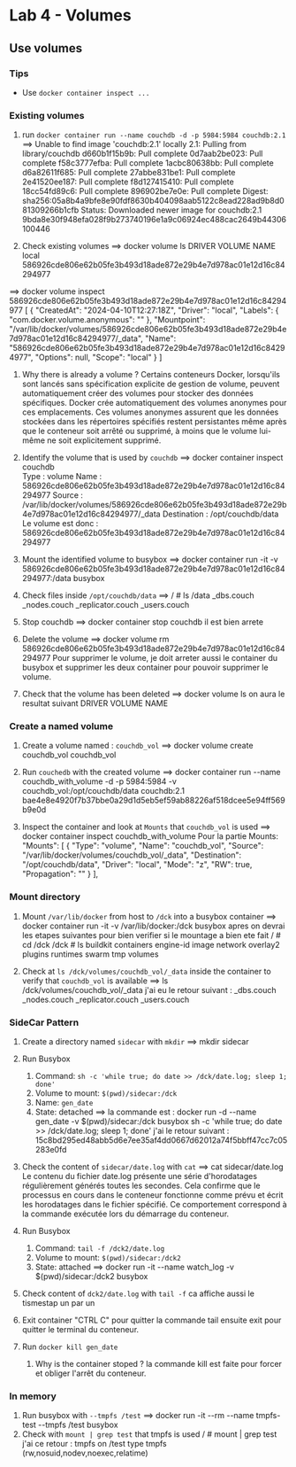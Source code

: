 # Lab 4 - Volumes

## Use volumes

### Tips

- Use `docker container inspect ...`

### Existing volumes

1. run `docker container run --name couchdb -d -p 5984:5984 couchdb:2.1`
==> Unable to find image 'couchdb:2.1' locally
    2.1: Pulling from library/couchdb
    d660b1f15b9b: Pull complete 
    0d7aab2be023: Pull complete 
    f58c3777efba: Pull complete 
    1acbc80638bb: Pull complete 
    d6a82611f685: Pull complete 
    27abbe831be1: Pull complete 
    2e41520ee187: Pull complete 
    f8d127415410: Pull complete 
    18cc54fd89c6: Pull complete 
    896902be7e0e: Pull complete 
    Digest: sha256:05a8b4a9bfe8e90fdf8630b404098aab5122c8ead228ad9b8d081309266b1cfb
    Status: Downloaded newer image for couchdb:2.1
    9bda8e30f948efa028f9b273740196e1a9c06924ec488cac2649b44306100446

2. Check existing volumes 
==> docker volume ls
DRIVER    VOLUME NAME
local     586926cde806e62b05fe3b493d18ade872e29b4e7d978ac01e12d16c84294977

==> docker volume inspect 586926cde806e62b05fe3b493d18ade872e29b4e7d978ac01e12d16c84294977
   [
    {
        "CreatedAt": "2024-04-10T12:27:18Z",
        "Driver": "local",
        "Labels": {
            "com.docker.volume.anonymous": ""
        },
        "Mountpoint": "/var/lib/docker/volumes/586926cde806e62b05fe3b493d18ade872e29b4e7d978ac01e12d16c84294977/_data",
        "Name": "586926cde806e62b05fe3b493d18ade872e29b4e7d978ac01e12d16c84294977",
        "Options": null,
        "Scope": "local"
    }
]
   1. Why there is already a volume ?
    Certains conteneurs Docker, lorsqu'ils sont lancés sans spécification explicite de gestion de volume, peuvent automatiquement créer des volumes pour stocker des données spécifiques. Docker crée automatiquement des volumes anonymes pour ces emplacements. Ces volumes anonymes assurent que les données stockées dans les répertoires spécifiés restent persistantes même après que le conteneur soit arrêté ou supprimé, à moins que le volume lui-même ne soit explicitement supprimé.

3. Identify the volume that is used by `couchdb`
==> docker container inspect couchdb  
Type : volume
Name : 586926cde806e62b05fe3b493d18ade872e29b4e7d978ac01e12d16c84294977
Source : /var/lib/docker/volumes/586926cde806e62b05fe3b493d18ade872e29b4e7d978ac01e12d16c84294977/_data
Destination : /opt/couchdb/data
Le volume est donc : 586926cde806e62b05fe3b493d18ade872e29b4e7d978ac01e12d16c84294977

4. Mount the identified volume to busybox 
==> docker container run -it -v 586926cde806e62b05fe3b493d18ade872e29b4e7d978ac01e12d16c84294977:/data busybox

5. Check files inside `/opt/couchdb/data`
==> / # ls /data
   _dbs.couch         _nodes.couch       _replicator.couch  _users.couch

6. Stop couchdb
==> docker container stop couchdb
il est bien arrete
7. Delete the volume
==> docker volume rm 586926cde806e62b05fe3b493d18ade872e29b4e7d978ac01e12d16c84294977
Pour supprimer le volume, je doit arreter aussi le container du busybox et supprimer les deux container pour pouvoir supprimer le volume.

8. Check that the volume has been deleted
==> docker volume ls
on aura le resultat suivant 
DRIVER    VOLUME NAME

### Create a named volume

1. Create a volume named : `couchdb_vol`
==> docker volume create couchdb_vol
couchdb_vol

2. Run `couchedb` with the created volume
==> docker container run --name couchdb_with_volume -d -p 5984:5984 -v couchdb_vol:/opt/couchdb/data couchdb:2.1
bae4e8e4920f7b37bbe0a29d1d5eb5ef59ab88226af518dcee5e94ff569b9e0d

3. Inspect the container and look at `Mounts` that `couchdb_vol` is used
==> docker container inspect couchdb_with_volume
Pour la partie Mounts:
"Mounts": [
    {
        "Type": "volume",
        "Name": "couchdb_vol",
        "Source": "/var/lib/docker/volumes/couchdb_vol/_data",
        "Destination": "/opt/couchdb/data",
        "Driver": "local",
        "Mode": "z",
        "RW": true,
        "Propagation": ""
    }
],

### Mount directory

1. Mount `/var/lib/docker` from host to `/dck` into a busybox container 
==> docker container run -it -v /var/lib/docker:/dck busybox
apres on devrai les etapes suivantes pour bien verifier si le mountage a bien ete fait 
/ # cd /dck
/dck # ls
buildkit    containers  engine-id   image       network     overlay2    plugins     runtimes    swarm       tmp         volumes

2. Check at `ls /dck/volumes/couchdb_vol/_data` inside the container to verify that `couchdb_vol` is available
==> ls /dck/volumes/couchdb_vol/_data
j'ai eu le retour suivant :
_dbs.couch         _nodes.couch       _replicator.couch  _users.couch

### SideCar Pattern

1. Create a directory named `sidecar` with `mkdir`
==> mkdir sidecar
2. Run Busybox
   1. Command: `sh -c 'while true; do date >> /dck/date.log; sleep 1; done'`
   2. Volume to mount: `$(pwd)/sidecar:/dck`
   3. Name: `gen_date`
   4. State: detached
==> la commande est : docker run -d --name gen_date -v $(pwd)/sidecar:/dck busybox sh -c 'while true; do date >> /dck/date.log; sleep 1; done'
j'ai le retour suivant : 15c8bd295ed48abb5d6e7ee35af4dd0667d62012a74f5bbff47cc7c05283e0fd

3. Check the content of `sidecar/date.log` with `cat`
==> cat sidecar/date.log
Le contenu du fichier date.log présente une série d'horodatages régulièrement générés toutes les secondes. Cela confirme que le processus en cours dans le conteneur fonctionne comme prévu et écrit les horodatages dans le fichier spécifié. Ce comportement correspond à la commande exécutée lors du démarrage du conteneur.

4. Run Busybox
   1. Command: `tail -f /dck2/date.log`
   2. Volume to mount: `$(pwd)/sidecar:/dck2`
   3. State: attached
==> docker run -it --name watch_log -v $(pwd)/sidecar:/dck2 busybox

5. Check content of `dck2/date.log` with `tail -f`
ca affiche aussi le tismestap un par un

6. Exit container
"CTRL C" pour quitter la commande tail ensuite exit pour quitter le terminal du conteneur.

7. Run `docker kill gen_date`
   1. Why is the container stoped ?
   la commande kill est faite pour forcer et obliger l'arrêt du conteneur.

### In memory 

1. Run busybox with `--tmpfs /test`
==> docker run -it --rm --name tmpfs-test --tmpfs /test busybox
2. Check with `mount | grep test` that tmpfs is used 
/ # mount | grep test
j'ai ce retour :
tmpfs on /test type tmpfs (rw,nosuid,nodev,noexec,relatime)
